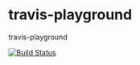 # travis-playground
travis-playground

[![Build Status](https://travis-ci.com/emirot/travis-playground.svg?branch=master)](https://travis-ci.com/emirot/travis-playground)
